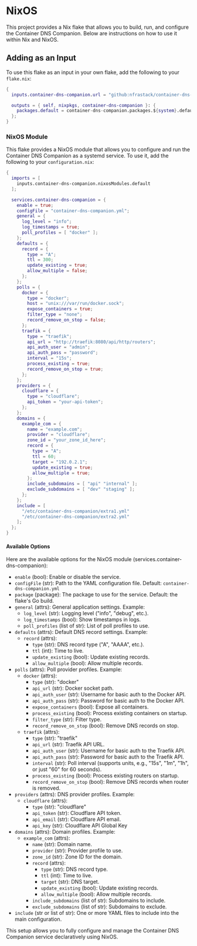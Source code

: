 # NixOS

This project provides a Nix flake that allows you to build, run, and configure the Container DNS Companion. Below are instructions on how to use it within Nix and NixOS.

## Adding as an Input

To use this flake as an input in your own flake, add the following to your `flake.nix`:

```nix
{
  inputs.container-dns-companion.url = "github:nfrastack/container-dns-companion";

  outputs = { self, nixpkgs, container-dns-companion }: {
    packages.default = container-dns-companion.packages.${system}.default;
  };
}
```

### NixOS Module

This flake provides a NixOS module that allows you to configure and run the Container DNS Companion as a systemd service. To use it, add the following to your `configuration.nix`:

```nix
{
  imports = [
    inputs.container-dns-companion.nixosModules.default
  ];

  services.container-dns-companion = {
    enable = true;
    configFile = "container-dns-companion.yml";
    general = {
      log_level = "info";
      log_timestamps = true;
      poll_profiles = [ "docker" ];
    };
    defaults = {
      record = {
        type = "A";
        ttl = 300;
        update_existing = true;
        allow_multiple = false;
      };
    };
    polls = {
      docker = {
        type = "docker";
        host = "unix:///var/run/docker.sock";
        expose_containers = true;
        filter_type = "none";
        record_remove_on_stop = false;
      };
      traefik = {
        type = "traefik";
        api_url = "http://traefik:8080/api/http/routers";
        api_auth_user = "admin";
        api_auth_pass = "password";
        interval = "15s";
        process_existing = true;
        record_remove_on_stop = true;
      };
    };
    providers = {
      cloudflare = {
        type = "cloudflare";
        api_token = "your-api-token";
      };
    };
    domains = {
      example_com = {
        name = "example.com";
        provider = "cloudflare";
        zone_id = "your_zone_id_here";
        record = {
          type = "A";
          ttl = 60;
          target = "192.0.2.1";
          update_existing = true;
          allow_multiple = true;
        };
        include_subdomains = [ "api" "internal" ];
        exclude_subdomains = [ "dev" "staging" ];
      };
    };
    include = [
      "/etc/container-dns-companion/extra1.yml"
      "/etc/container-dns-companion/extra2.yml"
    ];
  };
}
```

#### Available Options

Here are the available options for the NixOS module (services.container-dns-companion):

* `enable` (bool): Enable or disable the service.
* `configFile` (str): Path to the YAML configuration file. Default: `container-dns-companion.yml`
* `package` (package): The package to use for the service. Default: the flake's Go build.
* `general` (attrs): General application settings. Example:
  * `log_level` (str): Logging level ("info", "debug", etc.).
  * `log_timestamps` (bool): Show timestamps in logs.
  * `poll_profiles` (list of str): List of poll profiles to use.
* `defaults` (attrs): Default DNS record settings. Example:
  * `record` (attrs):
    * `type` (str): DNS record type ("A", "AAAA", etc.).
    * `ttl` (int): Time to live.
    * `update_existing` (bool): Update existing records.
    * `allow_multiple` (bool): Allow multiple records.
* `polls` (attrs): Poll provider profiles. Example:
  * `docker` (attrs):
    * `type` (str): "docker"
    * `api_url` (str): Docker socket path.
    * `api_auth_user` (str): Username for basic auth to the Docker API.
    * `api_auth_pass` (str): Password for basic auth to the Docker API.
    * `expose_containers` (bool): Expose all containers.
    * `process_existing` (bool): Process existing containers on startup.
    * `filter_type` (str): Filter type.
    * `record_remove_on_stop` (bool): Remove DNS records on stop.
  * `traefik` (attrs):
    * `type` (str): "traefik"
    * `api_url` (str): Traefik API URL.
    * `api_auth_user` (str): Username for basic auth to the Traefik API.
    * `api_auth_pass` (str): Password for basic auth to the Traefik API.
    * `interval` (str): Poll interval (supports units, e.g., "15s", "1m", "1h", or just "60" for 60 seconds).
    * `process_existing` (bool): Process existing routers on startup.
    * `record_remove_on_stop` (bool): Remove DNS records when router is removed.
* `providers` (attrs): DNS provider profiles. Example:
  * `cloudflare` (attrs):
    * `type` (str): "cloudflare"
    * `api_token` (str): Cloudflare API token.
    * `api_email` (str): Cloudflare API email.
    * `api_key` (str): Cloudflare API Global Key
* `domains` (attrs): Domain profiles. Example:
  * `example_com` (attrs):
    * `name` (str): Domain name.
    * `provider` (str): Provider profile to use.
    * `zone_id` (str): Zone ID for the domain.
    * `record` (attrs):
      * `type` (str): DNS record type.
      * `ttl` (int): Time to live.
      * `target` (str): DNS target.
      * `update_existing` (bool): Update existing records.
      * `allow_multiple` (bool): Allow multiple records.
    * `include_subdomains` (list of str): Subdomains to include.
    * `exclude_subdomains` (list of str): Subdomains to exclude.
* `include` (str or list of str): One or more YAML files to include into the main configuration.

This setup allows you to fully configure and manage the Container DNS Companion service declaratively using NixOS.
